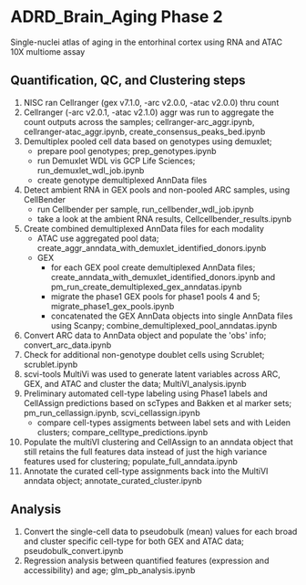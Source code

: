 # ADRD_Brain_Aging Phase 2
Single-nuclei atlas of aging in the entorhinal cortex using RNA and ATAC 10X multiome assay

## Quantification, QC, and Clustering steps
1. NISC ran Cellranger (gex v7.1.0, -arc v2.0.0, -atac v2.0.0) thru count
2. Cellranger (-arc v2.0.1, -atac v2.1.0) aggr was run to aggregate the count outputs across the samples; cellranger-arc_aggr.ipynb, cellranger-atac_aggr.ipynb, create_consensus_peaks_bed.ipynb
3. Demultiplex pooled cell data based on genotypes using demuxlet; 
    - prepare pool genotypes; prep_genotypes.ipynb
    - run Demuxlet WDL vis GCP Life Sciences; run_demuxlet_wdl_job.ipynb
    - create genotype demultiplexed AnnData files
4. Detect ambient RNA in GEX pools and non-pooled ARC samples, using CellBender
    - run Cellbender per sample, run_cellbender_wdl_job.ipynb
    - take a look at the ambient RNA results, Cellcellbender_results.ipynb
5. Create combined demultiplexed AnnData files for each modality    
    - ATAC use aggregated pool data; create_aggr_anndata_with_demuxlet_identified_donors.ipynb
    - GEX
        - for each GEX pool create demultiplexed AnnData files; create_anndata_with_demuxlet_identified_donors.ipynb and pm_run_create_demultiplexed_gex_anndatas.ipynb
        - migrate the phase1 GEX pools for phase1 pools 4 and 5; migrate_phase1_gex_pools.ipynb
        - concatenated the GEX AnnData objects into single AnnData files using Scanpy; combine_demultiplexed_pool_anndatas.ipynb
7. Convert ARC data to AnnData object and populate the 'obs' info; convert_arc_data.ipynb
8. Check for additional non-genotype doublet cells using Scrublet; scrublet.ipynb
9. scvi-tools MultiVi was used to generate latent variables across ARC, GEX, and ATAC and cluster the data; MultiVI_analysis.ipynb
10. Preliminary automated cell-type labeling using Phase1 labels and CellAssign predictions based on scTypes and Bakken et al marker sets; pm_run_cellassign.ipynb, scvi_cellassign.ipynb
     - compare cell-types assigments between label sets and with Leiden clusters; compare_celltype_predictions.ipynb
11. Populate the multiVI clustering and CellAssign to an anndata object that still retains the full features data instead of just the high variance features used for clustering; populate_full_anndata.ipynb
12. Annotate the curated cell-type assignments back into the MultiVI anndata object; annotate_curated_cluster.ipynb
## Analysis
1. Convert the single-cell data to pseudobulk (mean) values for each broad and cluster specific cell-type for both GEX and ATAC data; pseudobulk_convert.ipynb
1. Regression analysis between quantified features (expression and accessibility) and age; glm_pb_analysis.ipynb
